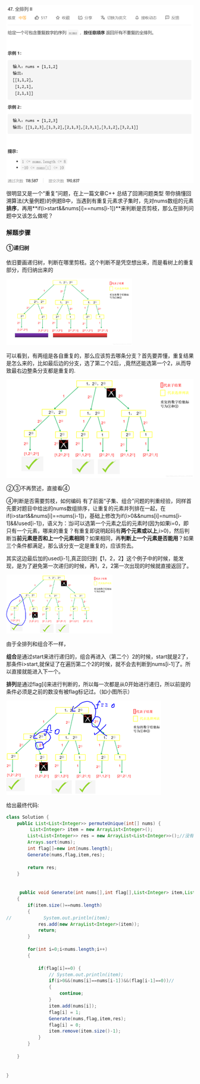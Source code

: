 <img src="Untitled.assets/image-20201105203635638.png" alt="image-20201105203635638" style="zoom: 50%;" />

很明显又是一个“重复”问题，在上一篇文章C++ 总结了回溯问题类型 带你搞懂回溯算法(大量例题)的例题B中，当遇到有重复元素求子集时，先对nums数组的元素**排序**，再用**if(i>start&&nums[i]==nums[i-1])**来判断是否剪枝，那么在排列问题中又该怎么做呢？

### 解题步骤

#### ①递归树

依旧要画递归树，判断在哪里剪枝。这个判断不是凭空想出来，而是看树上的重复部分，而归纳出来的

<img src="Untitled.assets/cc2e874824b271c5858d71d697497f6d7bab56fcf1600021d015e67c50ce4815.png" alt="在这里插入图片描述" style="zoom:33%;" />

可以看到，有两组是各自重复的，那么应该剪去哪条分支？首先要弄懂，重复结果是怎么来的，比如最后边的分支，选了第二个2后，,竟然还能选第一个2，从而导致最右边整条分支都是重复的.

![在这里插入图片描述](Untitled.assets/424c5bd8222eb40364adec57e5f9be5b5ab60642676d91d374b1fe004391b5cb.png)

②③不再赘述，直接看④

④判断是否需要剪枝，如何编码
有了前面“子集、组合”问题的判重经验，同样首先要对题目中给出的nums数组排序，让重复的元素并列排在一起，在if(i>start&&nums[i]==nums[i-1])，基础上修改为if(i>0&&nums[i]=nums[i-1]&&!used[i-1])，语义为：当i可以选第一个元素之后的元素时(因为如果i=0，即只有一个元素，哪来的重复？有重复即说明起码有**两个元素或以上**,i>0)，然后判断当**前元素是否和上一个元素相同**？如果相同，再**判断上一个元素是否能用**？如果三个条件都满足，那么该分支一定是重复的，应该剪去。

其实这边最后加的used[i-1],真正回归到【1，2，2】这个例子中的时候，能发现，是为了避免第一次递归的时候，再1，2，2第一次出现的时候就直接返回了。

<img src="Untitled.assets/image-20201105204150312.png" alt="image-20201105204150312" style="zoom:33%;" />

由于全排列和组合不一样，

**组合**是通过start来进行递归的，组合再进入（第二个）2的时候，start就是2了，那条件i>start,就保证了在遍历第二个2的时候，就不会去判断到nums[i-1]了。所以直接就能进入下一个。

**排列**是通过flag[i]来进行判断的，所以每一次都是从0开始进行递归，所以前提的条件必须是之前的数没有被flag标记过。（如小图所示）

<img src="6_47.全排列2.assets/image-20201105210612111.png" alt="image-20201105210612111" style="zoom: 50%;" />

给出最终代码:

```java
class Solution {
    public List<List<Integer>> permuteUnique(int[] nums) {
         List<Integer> item = new ArrayList<Integer>();
        List<List<Integer>> res = new ArrayList<List<Integer>>();//没有重复元素就是list
        Arrays.sort(nums);
        int flag[]=new int[nums.length];
        Generate(nums,flag,item,res);

        return res;
    }


     public void Generate(int nums[],int flag[],List<Integer> item,List<List<Integer>> res )
    {
        if(item.size()==nums.length)
        {
//            System.out.println(item);
            res.add(new ArrayList<Integer>(item));
            return;
        }

        for(int i=0;i<nums.length;i++)
        {

            if(flag[i]==0) {
                // System.out.println(item);
                if(i>0&&(nums[i]==nums[i-1])&&(flag[i-1]==0))//
                {
                    continue;
                }
                item.add(nums[i]);
                flag[i] = 1;
                Generate(nums,flag,item,res);
                flag[i] = 0;
                item.remove(item.size()-1);
            }
        }

    }


}
```




























